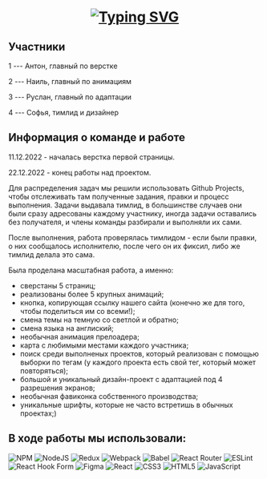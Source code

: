 <h1 align="center"><a href="https://git.io/typing-svg"><img src="https://readme-typing-svg.demolab.com?font=Fira+Code&size=30&duration=6000&pause=1000&color=FEFEFE&center=true&width=630&lines=WebClick+-+website+creative+agency" alt="Typing SVG" /></a></h1> 

<h2> Участники </h2> 

1 --- Антон, главный по верстке

2 --- Наиль, главный по анимациям

3 ---  Руслан, главный по адаптации

4 --- Софья, тимлид и дизайнер


<h2> Информация о команде и работе </h2>

11.12.2022 - началась верстка первой страницы. 

22.12.2022 - конец работы над проектом.

Для распределения задач мы решили использовать Github Projects, чтобы отслеживать там полученные задания, правки и процесс выполнения. Задачи выдавала тимлид, в большинстве случаев они были сразу адресованы каждому участнику, иногда задачи оставались без получателя, и члены команды разбирали и выполняли их сами.

После выполнения, работа проверялась тимлидом - если были правки, о них сообщалось исполнителю, после чего он их фиксил, либо же тимлид делала это сама. 

Была проделана масштабная работа, а именно:
 
 - сверстаны 5 страниц;
 - реализованы более 5 крупных анимаций;
 - кнопка, копирующая ссылку нашего сайта (конечно же для того, чтобы поделиться им со всеми!);
 - смена темы на темную со светлой и обратно;
 - смена языка на англиский;
 - необычная анимация прелоадера;
 - карта с любимыми местами каждого участника;
 - поиск среди выполненых проектов, который реализован с помощью выборки по тегам (у каждого проекта есть свой тег, который может повторяться);
 - большой и уникальный дизайн-проект с адаптацией под 4 разрешения экранов;
 - необычная фавиконка собственного производства;
 - уникальные шрифты, которые не часто встретишь в обычных проектах;)

<h2> В ходе работы мы использовали: </h2>

![NPM](https://img.shields.io/badge/NPM-%23000000.svg?style=for-the-badge&logo=npm&logoColor=red)
![NodeJS](https://img.shields.io/badge/node.js-6DA55F?style=for-the-badge&logo=node.js&logoColor=white)
![Redux](https://img.shields.io/badge/redux-%23593d88.svg?style=for-the-badge&logo=redux&logoColor=white)
![Webpack](https://img.shields.io/badge/webpack-%238DD6F9.svg?style=for-the-badge&logo=webpack&logoColor=black)
![Babel](https://img.shields.io/badge/Babel-F9DC3e?style=for-the-badge&logo=babel&logoColor=black)
![React Router](https://img.shields.io/badge/React_Router-CA4245?style=for-the-badge&logo=react-router&logoColor=white)
![ESLint](https://img.shields.io/badge/ESLint-4B3263?style=for-the-badge&logo=eslint&logoColor=white)
![React Hook Form](https://img.shields.io/badge/React%20Hook%20Form-%23EC5990.svg?style=for-the-badge&logo=reacthookform&logoColor=white)
![Figma](https://img.shields.io/badge/figma-%23F24E1E.svg?style=for-the-badge&logo=figma&logoColor=white)
![React](https://img.shields.io/badge/react-%2320232a.svg?style=for-the-badge&logo=react&logoColor=%2361DAFB)
![CSS3](https://img.shields.io/badge/css3-%231572B6.svg?style=for-the-badge&logo=css3&logoColor=white)
![HTML5](https://img.shields.io/badge/html5-%23E34F26.svg?style=for-the-badge&logo=html5&logoColor=white)
![JavaScript](https://img.shields.io/badge/javascript-%23323330.svg?style=for-the-badge&logo=javascript&logoColor=%23F7DF1E)

